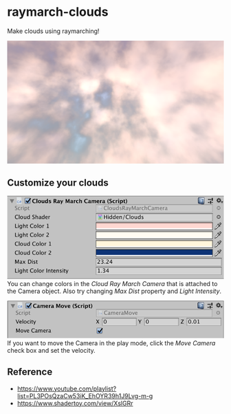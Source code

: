 # raymarch-clouds
Make clouds using raymarching!

![clouds](/ReadmeImages/clouds.png)

## Customize your clouds

![properties](/ReadmeImages/properties.png)
You can change colors in the _Cloud Ray March Camera_ that is attached to the Camera object. Also try changing _Max Dist_ property and _Light Intensity_.

![move](/ReadmeImages/cameraMove.png)
If you want to move the Camera in the play mode, click the _Move Camera_ check box and set the velocity.

## Reference
* https://www.youtube.com/playlist?list=PL3POsQzaCw53iK_EhOYR39h1J9Lvg-m-g
* https://www.shadertoy.com/view/XslGRr
